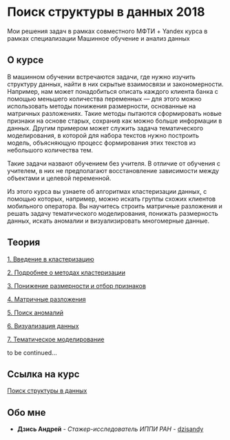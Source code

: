 # Поиск структуры в данных 2018
Мои решения задач в рамках совместного МФТИ + Yandex курса в рамках специализации Машинное обучение и анализ данных  

## О курсе
В машинном обучении встречаются задачи, где нужно изучить структуру данных, найти в них скрытые взаимосвязи и закономерности. Например, нам может понадобиться описать каждого клиента банка с помощью меньшего количества переменных — для этого можно использовать методы понижения размерности, основанные на матричных разложениях. Такие методы пытаются сформировать новые признаки на основе старых, сохранив как можно больше информации в данных. Другим примером может служить задача тематического моделирования, в которой для набора текстов нужно построить модель, объясняющую процесс формирования этих текстов из небольшого количества тем.

Такие задачи назвают обучением без учителя. В отличие от обучения с учителем, в них не предполагают восстановление зависимости между объектами и целевой переменной. 

Из этого курса вы узнаете об алгоритмах кластеризации данных, с помощью которых, например, можно искать группы схожих клиентов мобильного оператора. Вы научитесь строить матричные разложения и решать задачу тематического моделирования, понижать размерность данных, искать аномалии и визуализировать многомерные данные.

## Теория
[1. Введение в кластеризацию](https://github.com/dzisandy/ML_Mipt_3_course/blob/master/week1/1-1.Vvedenie_v_klasterizaciyu.pdf)

[2. Подробнее о методах кластеризации](https://github.com/dzisandy/ML_Mipt_3_course/blob/master/week1/1-2.Podrobnee_o_metodah_klasterizacii.pdf)

[3. Понижение размерности и отбор признаков](https://github.com/dzisandy/ML_Mipt_3_course/blob/master/week2/2-1.Ponizhenie_razmernosti_i_otbor_priznakov.pdf)

[4. Матричные разложения](https://github.com/dzisandy/ML_Mipt_3_course/blob/master/week2/2-2.Matrichnye_razlozheniya.pdf)

[5. Поиск аномалий](https://github.com/dzisandy/ML_Mipt_3_course/blob/master/week3/3-1.Poisk_anomalij.pdf)

[6. Визуализация данных](https://github.com/dzisandy/ML_Mipt_3_course/blob/master/week3/3-2.Vizualizaciya_dannyh.pdf)

[7. Тематическое моделирование](https://github.com/dzisandy/ML_Mipt_3_course/blob/master/week4/4-1.Tematicheskoe_modelirovanie-1.pdf)

to be continued...

## Ссылка на курс
[Поиск структуры в данных](https://www.coursera.org/learn/unsupervised-learning/)

## Обо мне
* **Дзись Андрей** - *Стажер-исследователь ИППИ РАН* - [dzisandy](https://github.com/dzisandy)


